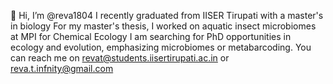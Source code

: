 👋 Hi, I’m @reva1804
I recently graduated from IISER Tirupati with a master's in biology
For my master's thesis, I worked on aquatic insect microbiomes at MPI for Chemical Ecology
I am searching for PhD opportunities in ecology and evolution, emphasizing microbiomes or metabarcoding.
You can reach me on revat@students.iisertirupati.ac.in or reva.t.infnity@gmail.com

<!---
reva1804/reva1804 is a ✨ special ✨ repository because its `README.md` (this file) appears on your GitHub profile.
You can click the Preview link to take a look at your changes.
--->
